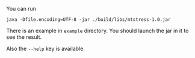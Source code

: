 You can run

```
java -Dfile.encoding=UTF-8 -jar ./build/libs/mtstress-1.0.jar
```

There is an example in `example` directory. You should launch the jar in it to see the result.

Also the `--help` key is available.